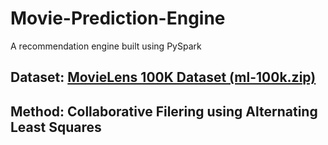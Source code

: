 # Movie-Prediction-Engine
A recommendation engine built using PySpark

## Dataset: [MovieLens 100K Dataset (ml-100k.zip)](https://grouplens.org/datasets/movielens/)

## Method: Collaborative Filering using Alternating Least Squares
